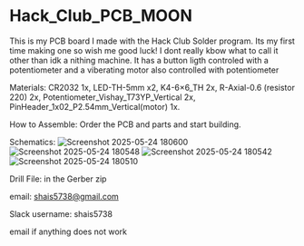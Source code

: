 # Hack_Club_PCB_MOON
This is my PCB board I made with the Hack Club Solder program. Its my first time making one so wish me good luck! I dont really kbow what to call it other than idk a nithing machine. It has a button ligth controled with a potentiometer and a viberating motor also controlled with potentiometer

Materials: CR2032 1x, LED-TH-5mm x2, K4-6×6_TH 2x, R-Axial-0.6 (resistor 220) 2x, Potentiometer_Vishay_T73YP_Vertical 2x, PinHeader_1x02_P2.54mm_Vertical(motor) 1x.

How to Assemble: Order the PCB and parts and start building.

Schematics: ![Screenshot 2025-05-24 180600](https://github.com/user-attachments/assets/dda304bf-e096-4aa9-87ef-5fbf1d8622e8)
![Screenshot 2025-05-24 180548](https://github.com/user-attachments/assets/b9949dd1-3122-4bb4-ac93-38857f8ba1f5)
![Screenshot 2025-05-24 180542](https://github.com/user-attachments/assets/6acb73d1-a3b3-4255-a449-b2818573a898)
![Screenshot 2025-05-24 180510](https://github.com/user-attachments/assets/940ace65-a774-4b55-8d8b-ad59e6473705)

Drill File: in the Gerber zip

email: shais5738@gmail.com

Slack username: shais5738

email if anything does not work
